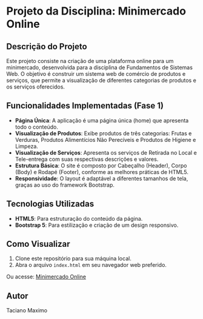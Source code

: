# Projeto da Disciplina: Minimercado Online

## Descrição do Projeto

Este projeto consiste na criação de uma plataforma online para um minimercado, desenvolvida para a disciplina de Fundamentos de Sistemas Web. O objetivo é construir um sistema web de comércio de produtos e serviços, que permite a visualização de diferentes categorias de produtos e os serviços oferecidos.

## Funcionalidades Implementadas (Fase 1)

* **Página Única**: A aplicação é uma página única (home) que apresenta todo o conteúdo.
* **Visualização de Produtos**: Exibe produtos de três categorias: Frutas e Verduras, Produtos Alimentícios Não Perecíveis e Produtos de Higiene e Limpeza.
* **Visualização de Serviços**: Apresenta os serviços de Retirada no Local e Tele-entrega com suas respectivas descrições e valores.
* **Estrutura Básica**: O site é composto por Cabeçalho (Header), Corpo (Body) e Rodapé (Footer), conforme as melhores práticas de HTML5.
* **Responsividade**: O layout é adaptável a diferentes tamanhos de tela, graças ao uso do framework Bootstrap.

## Tecnologias Utilizadas

* **HTML5**: Para estruturação do conteúdo da página.
* **Bootstrap 5**: Para estilização e criação de um design responsivo.

## Como Visualizar

1.  Clone este repositório para sua máquina local.
2.  Abra o arquivo `index.html` em seu navegador web preferido.

Ou acesse: [Minimercado Online](https://max8868.github.io/miniMarket)

## Autor
Taciano Maximo


